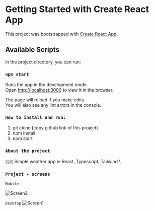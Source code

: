 # Getting Started with Create React App

This project was bootstrapped with [Create React App](https://github.com/facebook/create-react-app).

## Available Scripts

In the project directory, you can run:

### `npm start`

Runs the app in the development mode.\
Open [http://localhost:3000](http://localhost:3000) to view it in the browser.

The page will reload if you make edits.\
You will also see any lint errors in the console.


### `How to install and run:`
1) git clone [copy github link of this project)
2) npm install 
3) npm start

### `About the project`
🇬🇧  Simple weather app in React, Typescript, Tailwind \

### `Project - screens` 

`Mobile`

![Screen2](https://user-images.githubusercontent.com/96081508/208191365-95a1a13f-f9f1-437f-a08b-425b676c9bd6.png)

`Desktop`
![Screen1](https://user-images.githubusercontent.com/96081508/208191394-7fa4bf7f-06d0-49d2-a037-b8f770347b07.png)

